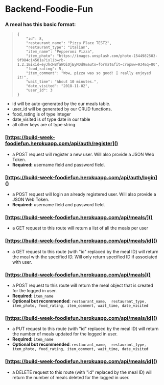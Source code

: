# Backend-Foodie-Fun

### A meal has this basic format: 
>     {
>         "id": 8,
>         "restaurant_name": "Pizza Place TEST2",
>         "restaurant_type": "Italian",
>         "item_name": "Pepperoni Pizza",
>         "item_photo": "https://images.unsplash.com/photo-1544982503-9f984c14501a?ixlib=rb-1.2.1&ixid=eyJhcHBfaWQiOjEyMDd9&auto=format&fit=crop&w=934&q=80",
>         "food_rating": 5,
>         "item_comment": "Wow, pizza was so good! I really enjoyed it!",
>         "wait_time": "About 10 minutes.",
>         "date_visited": "2018-11-02",
>         "user_id": 3
>     }

* id will be auto-generated by the our meals table.
* user_id will be generated by our CRUD functions.
* food_rating is of type integer
* date_visited is of type date in our table
* all other keys are of type string


### [https://build-week-foodiefun.herokuapp.com/api/auth/register]()
* a POST request will register a new user. Will also provide a JSON Web Token. 
* **Required:** username field and password field.

### [https://build-week-foodiefun.herokuapp.com/api/auth/login]()
* a POST request will login an already registered user. Will also provide a JSON Web Token. 
* **Required:** username field and password field.


### [https://build-week-foodiefun.herokuapp.com/api/meals/]()
* a GET request to this route will return a list of all the meals per user

### [https://build-week-foodiefun.herokuapp.com/api/meals/id]()
* a GET request to this route (with "id" replaced by the meal ID) will return the meal with the specified ID. Will only return specified ID if associated with user. 

### [https://build-week-foodiefun.herokuapp.com/api/meals]()
* a POST request to this route will return the meal object that is created for the logged in user.
* **Required**: `item_name`
* **Optional but recommended**: `restaurant_name,  restaurant_type, item_photo, food_rating, item_comment, wait_time, date_visited`

### [https://build-week-foodiefun.herokuapp.com/api/meals/id]()
* a PUT request to this route (with "id" replaced by the meal ID) will return the number of meals updated for the logged in user. 
* **Required**: `item_name`
* **Optional but recommended**: `restaurant_name,  restaurant_type, item_photo, food_rating, item_comment, wait_time, date_visited`


### [https://build-week-foodiefun.herokuapp.com/api/meals/id]()
* a DELETE request to this route (with "id" replaced by the meal ID) will return the number of meals deleted for the logged in user. 

